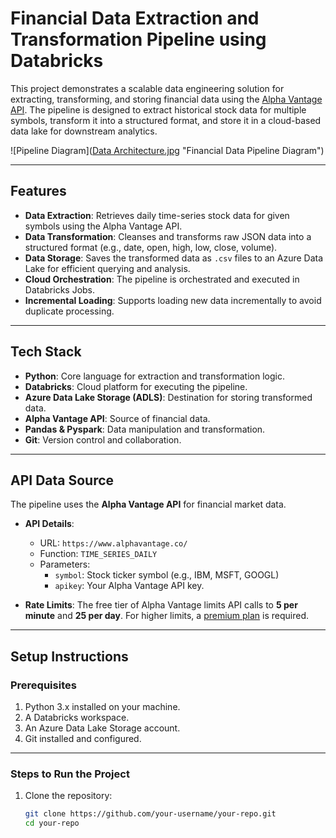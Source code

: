 # **Financial Data Extraction and Transformation Pipeline using Databricks**

This project demonstrates a scalable data engineering solution for extracting, transforming, and storing financial data using the [Alpha Vantage API](https://www.alphavantage.co/). The pipeline is designed to extract historical stock data for multiple symbols, transform it into a structured format, and store it in a cloud-based data lake for downstream analytics.

![Pipeline Diagram]([Data Architecture.jpg](https://github.com/T-leke/databricks-stockdata-pipeline/blob/main/Data%20Architecture.jpg) "Financial Data Pipeline Diagram")


---

## **Features**
- **Data Extraction**: Retrieves daily time-series stock data for given symbols using the Alpha Vantage API.
- **Data Transformation**: Cleanses and transforms raw JSON data into a structured format (e.g., date, open, high, low, close, volume).
- **Data Storage**: Saves the transformed data as `.csv` files to an Azure Data Lake for efficient querying and analysis.
- **Cloud Orchestration**: The pipeline is orchestrated and executed in Databricks Jobs.
- **Incremental Loading**: Supports loading new data incrementally to avoid duplicate processing.

---

## **Tech Stack**
- **Python**: Core language for extraction and transformation logic.
- **Databricks**: Cloud platform for executing the pipeline.
- **Azure Data Lake Storage (ADLS)**: Destination for storing transformed data.
- **Alpha Vantage API**: Source of financial data.
- **Pandas & Pyspark**: Data manipulation and transformation.
- **Git**: Version control and collaboration.

---

## **API Data Source**
The pipeline uses the **Alpha Vantage API** for financial market data. 

- **API Details**:
  - URL: `https://www.alphavantage.co/`
  - Function: `TIME_SERIES_DAILY`
  - Parameters: 
    - `symbol`: Stock ticker symbol (e.g., IBM, MSFT, GOOGL)
    - `apikey`: Your Alpha Vantage API key.

- **Rate Limits**: The free tier of Alpha Vantage limits API calls to **5 per minute** and **25 per day**. For higher limits, a [premium plan](https://www.alphavantage.co/premium/) is required.

---

## **Setup Instructions**
### **Prerequisites**
1. Python 3.x installed on your machine.
2. A Databricks workspace.
3. An Azure Data Lake Storage account.
4. Git installed and configured.

---

### **Steps to Run the Project**
1. Clone the repository:
   ```bash
   git clone https://github.com/your-username/your-repo.git
   cd your-repo
